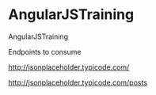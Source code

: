 # AngularJSTraining
AngularJSTraining

Endpoints to consume

http://jsonplaceholder.typicode.com/

http://jsonplaceholder.typicode.com/posts


